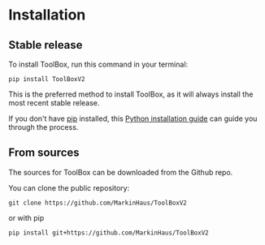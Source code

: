 # Installation

## Stable release

To install ToolBox, run this command in your terminal:

```
pip install ToolBoxV2
```

This is the preferred method to install ToolBox, as it will always install the most recent stable release.

If you don't have [pip](https://pip.pypa.io) installed,
this [Python installation guide](http://docs.python-guide.org/en/latest/starting/installation/) can guide you through
the process.

## From sources

The sources for ToolBox can be downloaded from the Github repo.

You can clone the public repository:

```
git clone https://github.com/MarkinHaus/ToolBoxV2
```

or with pip

```
pip install git+https://github.com/MarkinHaus/ToolBoxV2
```
